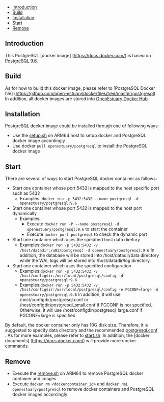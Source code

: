 * [Introduction](#1)
* [Build ](#2)
* [Installation](#3)
* [Start](#4)
* [Remove](#5)

## <a name="1">Introduction</a>

This PostgreSQL [docker image] (https://docs.docker.com/) is based on [PostgreSQL 9.6](https://ftp.postgresql.org/pub/source/v9.6.1/postgresql-9.6.1.tar.gz).


## <a name="2">Build</a>
As for how to build this docker image, please refer to [PostgreSQL Docker file] (https://github.com/open-estuary/dockerfiles/tree/master/postgresql).
In addition, all docker images are stored into [OpenEstuary Docker Hub](https://cloud.docker.com/app/openestuary).

## <a name="3">Installation</a>
PostgreSQL docker image could be installed through one of following ways:  
- Use the [setup.sh](https://github.com/open-estuary/packages/blob/master/docker_apps/postgresql/setup.sh) on ARM64 host to setup docker and PostgreSQL docker image accordingly
- Use docker `pull openestuary/postgresql` to install the PostgreSQL docker image  

## <a name="4">Start</a>
There are several of ways to start PostgreSQL docker container as follows:
- Start one container whose port 5432 is mapped to the host specific port such as 5432
  - Examples: `docker run -p 5432:5432 --name postgresql -d openestuary/postgresql:9.6`
- Start one container whose port 5432 is mapped to the host port dynamically
  - Examples:
    - Execute `docker run -P --name postgresql -d openestuary/postgresql:9.6` to start the container
    - Execute `docker port postgresql` to check the dynamic port
- Start one container which uses the specified host data diretory 
  - Examples:`docker run -p 5432:5432 -v /host/datadir:/u01/postgresql -d openestuary/postgresql:9.6`
            In addition, the database will be stored into /host/datadir/data directory while the WAL logs will be stored into /host/datadir/log directory. 
- Start one container which uses the specified configuration
  - Examples:`docker run -p 5432:5432 -v /host/configdir:/usr/local/postgresql/config -d openestuary/postgresql:9.6`
  - Examples:`docker run -p 5432:5432 -v /host/configdir:/usr/local/postgresql/config -e PGCONF=large -d openestuary/postgresql:9.6`
            In addition, it will use /host/configdir/postgresql.conf or /host/configdir/postgresql_small.conf if PGCONF is not specified. 
            Otherwise, it will use /host/configdir/postgresql_large.conf if PGCONF=large is specified.

By default, the docker container only has 10G disk size. Therefore, it is suggested to specify data directory and the recommended [postgresql.conf](https://github.com/open-estuary/packages/blob/master/docker_apps/postgresql/postgresql.conf) . 
As for more examples, please refer to [start.sh](https://github.com/open-estuary/packages/blob/master/docker_apps/postgresql/start.sh).
In addition, the [docker documents] (https://docs.docker.com/) will provide more docker commands.
                                                   
## <a name="5">Remove</a>
- Execute the [remove.sh](https://github.com/open-estuary/packages/blob/master/docker_apps/postgresql/remove.sh) on ARM64 to remove PostgreSQL docker container and images 
- Execute `docker rm <dockercontainer_id>` and `docker rmi openestuary/postgresql` to remove docker containers and PostgreSQL docker images accordingly

